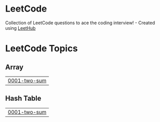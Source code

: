 # LeetCode
Collection of LeetCode questions to ace the coding interview! - Created using [LeetHub](https://github.com/QasimWani/LeetHub)

<!---LeetCode Topics Start-->
# LeetCode Topics
## Array
|  |
| ------- |
| [0001-two-sum](https://github.com/WebAFilippov/LeetCode/tree/master/0001-two-sum) |
## Hash Table
|  |
| ------- |
| [0001-two-sum](https://github.com/WebAFilippov/LeetCode/tree/master/0001-two-sum) |
<!---LeetCode Topics End-->